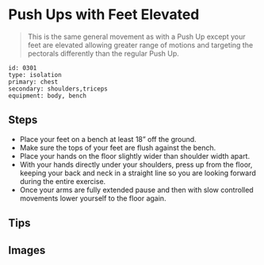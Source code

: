 # Push Ups with Feet Elevated
> This is the same general movement as with a Push Up except your feet are elevated allowing greater range of motions and targeting the pectorals differently than the regular Push Up.

``` 
id: 0301 
type: isolation 
primary: chest 
secondary: shoulders,triceps 
equipment: body, bench 
``` 

## Steps

 - Place your feet on a bench at least 18” off the ground.
 - Make sure the tops of your feet are flush against the bench.
 - Place your hands on the floor slightly wider than shoulder width apart.
 - With your hands directly under your shoulders, press up from the floor, keeping your back and neck in a straight line so you are looking forward during the entire exercise.
 - Once your arms are fully extended pause and then with slow controlled movements lower yourself to the floor again.

## Tips


## Images

